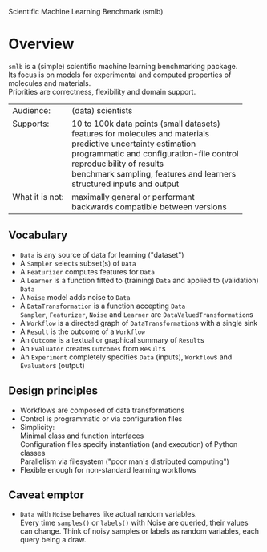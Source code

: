 
Scientific Machine Learning Benchmark (smlb)
# Overview

`smlb` is a (simple) scientific machine learning benchmarking package.<br>
Its focus is on models for experimental and computed properties of molecules and materials.<br>
Priorities are correctness, flexibility and domain support.

<table>
    <tr><td>Audience:</td><td>(data) scientists</td></tr>
    <tr><td style="vertical-align: top;">Supports:</td><td>
        10 to 100k data points (small datasets)<br>
        features for molecules and materials<br>
        predictive uncertainty estimation<br>
        programmatic and configuration-file control<br>
        reproducibility of results<br>
        benchmark sampling, features and learners<br>
        structured inputs and output<br>
    </td></tr>
    <tr><td style="vertical-align: top;">What it is not:</td><td>
        maximally general or performant<br>
        backwards compatible between versions<br>
    </td></tr>
</table>

## Vocabulary

* `Data` is any source of data for learning ("dataset")
* A `Sampler` selects subset(s) of `Data`
* A `Featurizer` computes features for `Data`
* A `Learner` is a function fitted to (training) `Data` and applied to (validation) `Data`
* A `Noise` model adds noise to `Data`
* A `DataTransformation` is a function accepting `Data`<br>`Sampler`, `Featurizer`, `Noise` and `Learner`  are `DataValuedTransformation`s
* A `Workflow` is a directed graph of `DataTransformation`s with a single sink
* A `Result` is the outcome of a `Workflow`
* An `Outcome` is a textual or graphical summary of `Result`s
* An `Evaluator` creates `Outcomes` from `Result`s
* An `Experiment` completely specifies `Data` (inputs), `Workflow`s and `Evaluator`s (output)

## Design principles

* Workflows are composed of data transformations
* Control is programmatic or via configuration files
* Simplicity:<br>
  Minimal class and function interfaces<br>
  Configuration files specify instantiation (and execution) of Python classes<br>
  Parallelism via filesystem ("poor man's distributed computing")
* Flexible enough for non-standard learning workflows

## Caveat emptor

* `Data` with `Noise` behaves like actual random variables.<br>
  Every time `samples()` or `labels()` with Noise are queried, their values can change.
  Think of noisy samples or labels as random variables, each query being a draw.


